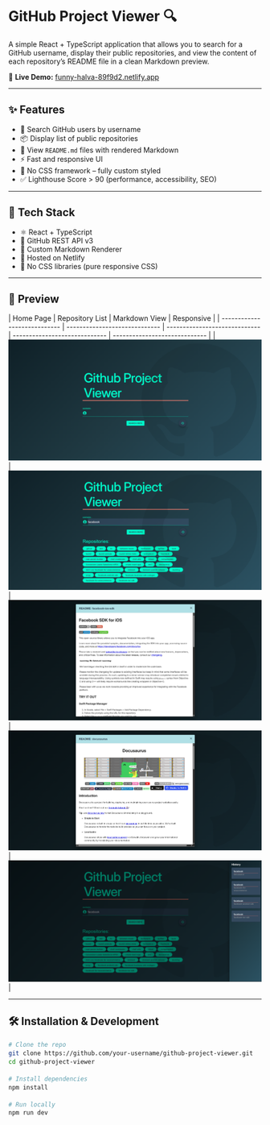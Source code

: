 # GitHub Project Viewer 🔍

A simple React + TypeScript application that allows you to search for a GitHub username, display their public repositories, and view the content of each repository’s README file in a clean Markdown preview.

🚀 **Live Demo:** [funny-halva-89f9d2.netlify.app](https://funny-halva-89f9d2.netlify.app)

---

## ✨ Features

- 🔎 Search GitHub users by username
- 📦 Display list of public repositories
- 📄 View `README.md` files with rendered Markdown
- ⚡ Fast and responsive UI
- 🧼 No CSS framework – fully custom styled
- ✅ Lighthouse Score > 90 (performance, accessibility, SEO)

---

## 🧰 Tech Stack

- ⚛️ React + TypeScript
- 🔗 GitHub REST API v3
- 🧪 Custom Markdown Renderer
- 🚀 Hosted on Netlify
- 🔧 No CSS libraries (pure responsive CSS)

---

## 📸 Preview

| Home Page                    | Repository List               | Markdown View                 | Responsive                    |
| ---------------------------- | ----------------------------- | ----------------------------- | ----------------------------- | ----------------------------- |
| ![](./public/screenshot.png) | ![](./public/screenshot1.png) | ![](./public/screenshot2.png) | ![](./public/screenshot3.png) | ![](./public/screenshot4.png) |

---

## 🛠️ Installation & Development

```bash
# Clone the repo
git clone https://github.com/your-username/github-project-viewer.git
cd github-project-viewer

# Install dependencies
npm install

# Run locally
npm run dev
```
